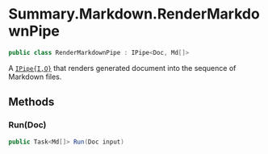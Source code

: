 # Summary.Markdown.RenderMarkdownPipe
```cs
public class RenderMarkdownPipe : IPipe<Doc, Md[]>
```

A [`IPipe{I,O}`](./IPipe{I,O}.md) that renders generated document into the sequence of Markdown files.

## Methods
### Run(Doc)
```cs
public Task<Md[]> Run(Doc input)
```

